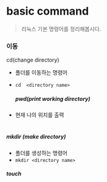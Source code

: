 # basic command

>리눅스 기본 명령어를 정리해봅시다.



### 이동

cd(change directory)

+ 폴더를 이동하는 명령어

+ `cd  <directory name>`

  

  

  

  ##### pwd(print working directory)

+ 현재 나의 위치를 출력



# 

##### mkdir (make directory)

+ 폴더를 생성하는 명령어
+ `mkdir <directory name>`



##### touch









